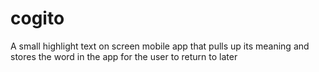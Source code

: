 # cogito
A small highlight text on screen mobile app that pulls up its meaning and stores the word in the app for the user to return to later
